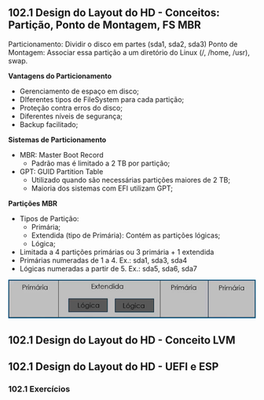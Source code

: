 ## 102.1 Design do Layout do HD - Conceitos: Partição, Ponto de Montagem, FS MBR

Particionamento: Dividir o disco em partes (sda1, sda2, sda3)
Ponto de Montagem: Associar essa partição a um diretório do Linux (/, /home, /usr), swap.

**Vantagens do Particionamento**
* Gerenciamento de espaço em disco;
* DIferentes tipos de FileSystem para cada partição;
* Proteção contra erros do disco;
* Diferentes níveis de segurança;
* Backup facilitado;

**Sistemas de Particionamento**
* MBR: Master Boot Record
  * Padrão mas é limitado a 2 TB por partição;
* GPT: GUID Partition Table
  * Utilizado quando são necessárias partições maiores de 2 TB;
  * Maioria dos sistemas com EFI utilizam GPT;

**Partições MBR**
* Tipos de Partição:
  * Primária;
  * Extendida (tipo de Primária): Contém as partições lógicas;
  * Lógica;
* Limitada a 4 partições primárias ou 3 primária + 1 extendida
* Primárias numeradas de 1 a 4. Ex.: sda1, sda3, sda4
* Lógicas numeradas a partir de 5. Ex.: sda5, sda6, sda7

![mbr](../../imagens/mbr.png)

## 102.1 Design do Layout do HD - Conceito LVM

## 102.1 Design do Layout do HD - UEFI e ESP

### 102.1 Exercícios
